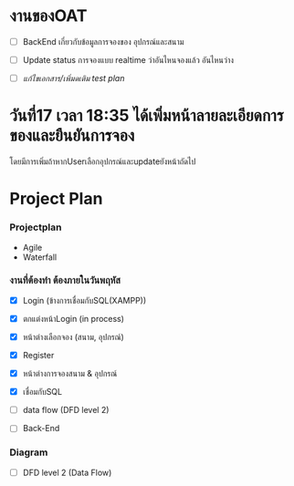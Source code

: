 # งานของOAT
- [ ] BackEnd เกี่ยวกับข้อมูลการจองของ อุปกรณ์และสนาม 

- [ ] Update status การจองแบบ realtime ว่าอันไหนจองแล้ว อันไหนว่าง

- [ ] *แก้ไขเอกสาร/เพิ่มดเติม test plan*

# วันที่17 เวลา 18:35 ได้เพิ่มหน้าลายละเอียดการของและยืนยันการจอง
โดยมีการเพิ่มถ้าหากUserเลือกอุปกรณ์และupdateยังหน้าถัดไป


# Project Plan
### Projectplan
- Agile
- Waterfall

### งานที่ต้องทำ ต้องภายในวันพฤหัส
- [x] Login (ข้างการเชื่อมกับSQL(XAMPP))
- [x] ตกแต่งหน้าLogin (in process)
- [x] หน้าต่างเลือกจอง (สนาม, อุปกรณ์)
- [x] Register
- [x] หน้าต่างการจองสนาม & อุปกรณ์
- [x] เชื่อมกับSQL
- [ ] data flow (DFD level 2)
- [ ] Back-End


### Diagram
- [ ] DFD level 2 (Data Flow)
